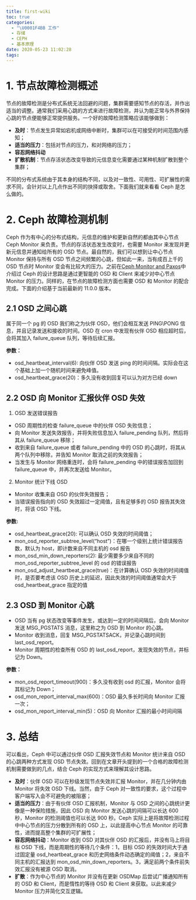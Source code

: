 ```yaml
---
title: first-wiki
toc: true
categories:
  - "\U0001F4BB 工作"
  - 存储
  - CEPH
  - 基本原理
date: 2020-05-23 11:02:28
tags:
---
```

# 1\. 节点故障检测概述

节点的故障检测是分布式系统无法回避的问题，集群需要感知节点的存活，并作出适当的调整。通常我们采用心跳的方式来进行故障检测，并认为能正常与外界保持心跳的节点便能够正常提供服务。一个好的故障检测策略应该能够做到：

*   **及时**：节点发生异常如宕机或网络中断时，集群可以在可接受的时间范围内感知；
*   **适当的压力**：包括对节点的压力，和对网络的压力；
*   **容忍网络抖动**
*   **扩散机制**：节点存活状态改变导致的元信息变化需要通过某种机制扩散到整个集群；

不同的分布式系统由于其本身的结构不同，以及对一致性、可用性、可扩展性的需求不同，会针对以上几点作出不同的抉择或取舍。下面我们就来看看 Ceph 是怎么做的。

# 2\. Ceph 故障检测机制

Ceph 作为有中心的分布式结构，元信息的维护和更新自然的都由其中心节点 Ceph Monitor 来负责。节点的存活状态发生改变时，也需要 Monitor 来发现并更新元信息并通知给所有的 OSD 节点。最自然的，我们可以想到让中心节点 Monitor 保持与所有 OSD 节点之间频繁的心跳，但如此一来，当有成百上千的 OSD 节点时 Monitor 变会有比较大的压力。之前在[Ceph Monitor and Paxos](http://catkang.github.io/2016/07/17/ceph-monitor-and-paxos.html)中介绍过 Ceph 的设计思路是通过更智能的 OSD 和 Client 来减少对中心节点 Monitor 的压力。同样的，在节点的故障检测方面也需要 OSD 和 Monitor 的配合完成。下面的介绍基于当前最新的 11.0.0 版本。

## **2.1 OSD 之间心跳**

属于同一个 pg 的 OSD 我们称之为伙伴 OSD，他们会相互发送 PING\PONG 信息，并且记录发送和接收的时间。OSD 在 cron 中发现有伙伴 OSD 相应超时后，会将其加入 failure_queue 队列，等待后续汇报。

**参数：**
 - osd_heartbeat_interval(6): 向伙伴 OSD 发送 ping 的时间间隔。实际会在这个基础上加一个随机时间来避免峰值。
 - osd_heartbeat_grace(20)：多久没有收到回复可以认为对方已经 down

## 2.2 OSD 向 Monitor 汇报伙伴 OSD 失效
1. OSD 发送错误报告
 - OSD 周期性的检查 failure_queue 中的伙伴 OSD 失败信息；
 - 向 Monitor 发送失效报告，并将失败信息加入 failure_pending 队列，然后将其从 failure_queue 移除；
 - 收到来自 failure_queue 或者 failure_pending 中的 OSD 的心跳时，将其从两个队列中移除，并告知 Monitor 取消之前的失效报告；
 - 当发生与 Monitor 网络重连时，会将 failure_pending 中的错误报告加回到 failure_queue 中，并再次发送给 Monitor。

2. Monitor 统计下线 OSD
 - Monitor 收集来自 OSD 的伙伴失效报告；
 - 当错误报告指向的 OSD 失效超过一定阈值，且有足够多的 OSD 报告其失效时，将该 OSD 下线。

**参数:**
 - osd_heartbeat_grace(20): 可以确认 OSD 失效的时间阈值；
 - mon_osd_reporter_subtree_level(“host”)：在哪一个级别上统计错误报告数，默认为 host，即计数来自不同主机的 osd 报告
 - mon_osd_min_down_reporters(2): 最少需要多少来自不同的 mon_osd_reporter_subtree_level 的 osd 的错误报告
 - mon_osd_adjust_heartbeat_grace(true)：在计算确认 OSD 失效的时间阈值时，是否要考虑该 OSD 历史上的延迟，因此失效的时间阈值通常会大于 osd_heartbeat_grace 指定的值

## 2.3 OSD 到 Monitor 心跳
 - OSD 当有 pg 状态改变等事件发生，或达到一定的时间间隔后，会向 Monitor 发送 MSG_PGSTATS 消息，这里称之为 OSD 到 Monitor 的心跳。
 - Monitor 收到消息，回复 MSG_PGSTATSACK，并记录心跳时间到 last_osd_report。
 - Monitor 周期性的检查所有 OSD 的 last_osd_report，发现失效的节点，并标记为 Down。

**参数：**
 - mon_osd_report_timeout(900)：多久没有收到 osd 的汇报，Monitor 会将其标记为 Down；
 - osd_mon_report_interval_max(600)：OSD 最久多长时间向 Monitor 汇报一次；
 - osd_mon_report_interval_min(5)：OSD 向 Monitor 汇报的最小时间间隔

# 3. 总结
可以看出，Ceph 中可以通过伙伴 OSD 汇报失效节点和 Monitor 统计来自 OSD 的心跳两种方式发现 OSD 节点失效。回到在文章开头提到的一个合格的故障检测机制需要做到的几点，结合 Ceph 的实现方式来理解其设计思路。

 - **及时**：伙伴 OSD 可以在秒级发现节点失效并汇报 Monitor，并在几分钟内由 Monitor 将失效 OSD 下线。当然，由于 Ceph 对一致性的要求，这个过程中客户端写入会不可避免的被阻塞；
 - **适当的压力**：由于有伙伴 OSD 汇报机制，Monitor 与 OSD 之间的心跳统计更像是一种保险措施，因此 OSD 向 Monitor 发送心跳的间隔可以长达 600 秒，Monitor 的检测阈值也可以长达 900 秒。Ceph 实际上是将故障检测过程中中心节点的压力分散到所有的 OSD 上，以此提高中心节点 Monitor 的可靠性，进而提高整个集群的可扩展性；
 - **容忍网络抖动**：Monitor 收到 OSD 对其伙伴 OSD 的汇报后，并没有马上将目标 OSD 下线，而是周期性的等待几个条件：1，目标 OSD 的失效时间大于通过固定量 osd_heartbeat_grace 和历史网络条件动态确定的阈值；2，来自不同主机的汇报达到 mon_osd_min_down_reporters。3，满足前两个条件前失效汇报没有被源 OSD 取消。
 - **扩散**：作为中心节点的 Monitor 并没有在更新 OSDMap 后尝试广播通知所有的 OSD 和 Client，而是惰性的等待 OSD 和 Client 来获取。以此来减少 Monitor 压力并简化交互逻辑。
